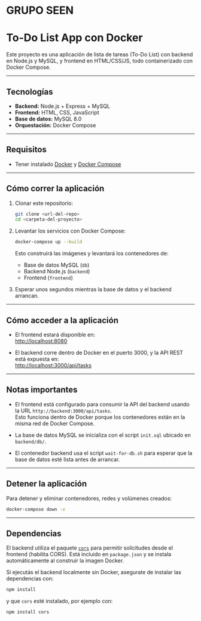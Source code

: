 # GRUPO SEEN
# To-Do List App con Docker

Este proyecto es una aplicación de lista de tareas (To-Do List) con backend en Node.js y MySQL, y frontend en HTML/CSS/JS, todo containerizado con Docker Compose.

---

## Tecnologías

- **Backend:** Node.js + Express + MySQL  
- **Frontend:** HTML, CSS, JavaScript  
- **Base de datos:** MySQL 8.0  
- **Orquestación:** Docker Compose  

---

## Requisitos

- Tener instalado [Docker](https://www.docker.com/get-started) y [Docker Compose](https://docs.docker.com/compose/install/)

---

## Cómo correr la aplicación

1. Clonar este repositorio:

   ```bash
   git clone <url-del-repo>
   cd <carpeta-del-proyecto>
   ```

2. Levantar los servicios con Docker Compose:

   ```bash
   docker-compose up --build
   ```

   Esto construirá las imágenes y levantará los contenedores de:

   - Base de datos MySQL (`db`)  
   - Backend Node.js (`backend`)  
   - Frontend (`frontend`)  

3. Esperar unos segundos mientras la base de datos y el backend arrancan.

---

## Cómo acceder a la aplicación

- El frontend estará disponible en:  
  [http://localhost:8080](http://localhost:8080)

- El backend corre dentro de Docker en el puerto 3000, y la API REST está expuesta en:  
  [http://localhost:3000/api/tasks](http://localhost:3000/api/tasks)

---

## Notas importantes

- El frontend está configurado para consumir la API del backend usando la URL `http://backend:3000/api/tasks`.  
  Esto funciona dentro de Docker porque los contenedores están en la misma red de Docker Compose.

- La base de datos MySQL se inicializa con el script `init.sql` ubicado en `backend/db/`.

- El contenedor backend usa el script `wait-for-db.sh` para esperar que la base de datos esté lista antes de arrancar.

---

## Detener la aplicación

Para detener y eliminar contenedores, redes y volúmenes creados:

```bash
docker-compose down -v
```

---

## Dependencias

El backend utiliza el paquete [`cors`](https://www.npmjs.com/package/cors) para permitir solicitudes desde el frontend (habilita CORS). Está incluido en `package.json` y se instala automáticamente al construir la imagen Docker.

Si ejecutás el backend localmente sin Docker, asegurate de instalar las dependencias con:

```bash
npm install
```

y que `cors` esté instalado, por ejemplo con:

```bash
npm install cors
```
